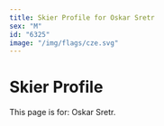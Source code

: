 ```yaml
---
title: Skier Profile for Oskar Sretr
sex: "M"
id: "6325"
image: "/img/flags/cze.svg" 
---
```


# Skier Profile

This page is for: Oskar Sretr.
    